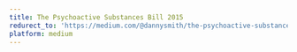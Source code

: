 ```yaml
---
title: The Psychoactive Substances Bill 2015
redurect_to: 'https://medium.com/@dannysmith/the-psychoactive-substances-bill-2015-293c7c1b04d3'
platform: medium
---
```

